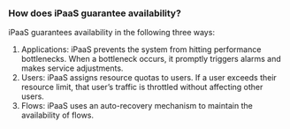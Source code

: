 ### How does iPaaS guarantee availability?

iPaaS guarantees availability in the following three ways:
1. Applications: iPaaS prevents the system from hitting performance bottlenecks. When a bottleneck occurs, it promptly triggers alarms and makes service adjustments.
2. Users: iPaaS assigns resource quotas to users. If a user exceeds their resource limit, that user’s traffic is throttled without affecting other users.
3. Flows: iPaaS uses an auto-recovery mechanism to maintain the availability of flows.
